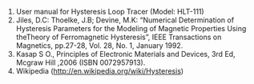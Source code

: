 1. User manual for Hysteresis Loop Tracer (Model: HLT-111)
2. Jiles, D.C: Thoelke, J.B; Devine, M.K: “Numerical Determination of Hysteresis Parameters for the Modeling of Magnetic Properties Using theTheory of Ferromagnetic Hysteresis”, IEEE Transactions on Magnetics, pp.27-28, Vol. 28, No. 1, January 1992.
3. Kasap S O., Principles of Electronic Materials and Devices, 3rd Ed, Mcgraw Hill ,2006 (ISBN 0072957913).
4. Wikipedia (http://en.wikipedia.org/wiki/Hysteresis)
